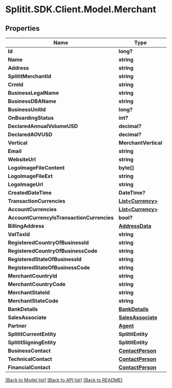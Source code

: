 # Splitit.SDK.Client.Model.Merchant
## Properties

Name | Type | Description | Notes
------------ | ------------- | ------------- | -------------
**Id** | **long?** |  | 
**Name** | **string** |  | [optional] 
**Address** | **string** |  | [optional] 
**SplititMerchantId** | **string** |  | [optional] 
**CrmId** | **string** |  | [optional] 
**BusinessLegalName** | **string** |  | [optional] 
**BusinessDBAName** | **string** |  | [optional] 
**BusinessUnitId** | **long?** |  | 
**OnBoardingStatus** | **int?** |  | 
**DeclaredAnnualVolumeUSD** | **decimal?** |  | 
**DeclaredAOVUSD** | **decimal?** |  | 
**Vertical** | **MerchantVertical** |  | 
**Email** | **string** |  | [optional] 
**WebsiteUrl** | **string** |  | [optional] 
**LogoImageFileContent** | **byte[]** |  | [optional] 
**LogoImageFileExt** | **string** |  | [optional] 
**LogoImageUrl** | **string** |  | [optional] 
**CreatedDateTime** | **DateTime?** |  | 
**TransactionCurrencies** | [**List&lt;Currency&gt;**](Currency.md) |  | [optional] 
**AccountCurrencies** | [**List&lt;Currency&gt;**](Currency.md) |  | [optional] 
**AccountCurrencyIsTransactionCurrencies** | **bool?** |  | 
**BillingAddress** | [**AddressData**](AddressData.md) |  | [optional] 
**VatTaxId** | **string** |  | [optional] 
**RegisteredCountryOfBusinessId** | **string** |  | [optional] 
**RegisteredCountryOfBusinessCode** | **string** |  | [optional] 
**RegisteredStateOfBusinessId** | **string** |  | [optional] 
**RegisteredStateOfBusinessCode** | **string** |  | [optional] 
**MerchantCountryId** | **string** |  | [optional] 
**MerchantCountryCode** | **string** |  | [optional] 
**MerchantStateId** | **string** |  | [optional] 
**MerchantStateCode** | **string** |  | [optional] 
**BankDetails** | [**BankDetails**](BankDetails.md) |  | [optional] 
**SalesAssociate** | [**SalesAssociate**](SalesAssociate.md) |  | [optional] 
**Partner** | [**Agent**](Agent.md) |  | [optional] 
**SplititCurrentEntity** | **SplititEntity** |  | 
**SplititSigningEntity** | **SplititEntity** |  | 
**BusinessContact** | [**ContactPerson**](ContactPerson.md) |  | [optional] 
**TechnicalContact** | [**ContactPerson**](ContactPerson.md) |  | [optional] 
**FinancialContact** | [**ContactPerson**](ContactPerson.md) |  | [optional] 

[[Back to Model list]](../README.md#documentation-for-models) [[Back to API list]](../README.md#documentation-for-api-endpoints) [[Back to README]](../README.md)

